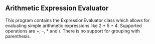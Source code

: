 Arithmetic Expression Evaluator
----
This program contains the ExpressionEvaluator class which allows for evaluating simple arithmetic 
expressions like 2 * 5 + 4. Supported operations are +, -, * and /. There is no support
for grouping with parenthesis. 